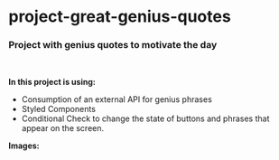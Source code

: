 # project-great-genius-quotes

### Project with genius quotes to motivate the day
<br/>

**In this project is using:** <br/>
- Consumption of an external API for genius phrases
- Styled Components
- Conditional Check to change the state of buttons and phrases that appear on the screen.

**Images:**
